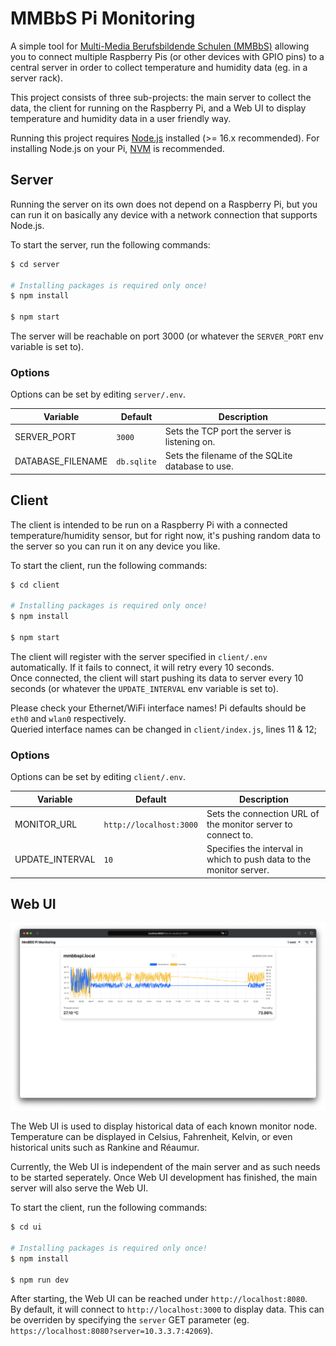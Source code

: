 # MMBbS Pi Monitoring

A simple tool for [Multi-Media Berufsbildende Schulen (MMBbS)](https://www.mmbbs.de) allowing you to connect multiple Raspberry Pis (or other devices with GPIO pins) to a central server in order to collect temperature and humidity data (eg. in a server rack).

This project consists of three sub-projects: the main server to collect the data, the client for running on the Raspberry Pi, and a Web UI to display temperature and humidity data in a user friendly way.

Running this project requires [Node.js](https://nodejs.org/en/) installed (>= 16.x recommended). For installing Node.js on your Pi, [NVM](https://github.com/nvm-sh/nvm) is recommended.

## Server

Running the server on its own does not depend on a Raspberry Pi, but you can run it on basically any device with a network connection that supports Node.js.

To start the server, run the following commands:

```sh
$ cd server

# Installing packages is required only once!
$ npm install

$ npm start
```

The server will be reachable on port 3000 (or whatever the `SERVER_PORT` env variable is set to).

### Options
Options can be set by editing `server/.env`.

| Variable | Default | Description |
|---|---|---|
| SERVER_PORT | `3000` | Sets the TCP port the server is listening on. |
| DATABASE_FILENAME | `db.sqlite` | Sets the filename of the SQLite database to use. |

## Client

The client is intended to be run on a Raspberry Pi with a connected temperature/humidity sensor, but for right now, it's pushing random data to the server so you can run it on any device you like.

To start the client, run the following commands:

```sh
$ cd client

# Installing packages is required only once!
$ npm install

$ npm start
```

The client will register with the server specified in `client/.env` automatically. If it fails to connect, it will retry every 10 seconds.  
Once connected, the client will start pushing its data to server every 10 seconds (or whatever the `UPDATE_INTERVAL` env variable is set to).

Please check your Ethernet/WiFi interface names! Pi defaults should be `eth0` and `wlan0` respectively.  
Queried interface names can be changed in `client/index.js`, lines 11 & 12;

### Options
Options can be set by editing `client/.env`.

| Variable | Default | Description |
|---|---|---|
| MONITOR_URL | `http://localhost:3000` | Sets the connection URL of the monitor server to connect to. |
| UPDATE_INTERVAL | `10` | Specifies the interval in which to push data to the monitor server. |

## Web UI

![WebUIPreview](./.assets/webui_preview.png)

The Web UI is used to display historical data of each known monitor node. Temperature can be displayed in Celsius, Fahrenheit, Kelvin, or even historical units such as Rankine and Réaumur.

Currently, the Web UI is independent of the main server and as such needs to be started seperately. Once Web UI development has finished, the main server will also serve the Web UI.

To start the client, run the following commands:

```sh
$ cd ui

# Installing packages is required only once!
$ npm install

$ npm run dev
```

After starting, the Web UI can be reached under `http://localhost:8080`.  
By default, it will connect to `http://localhost:3000` to display data. This can be overriden by specifying the `server` GET parameter (eg. `https://localhost:8080?server=10.3.3.7:42069`).